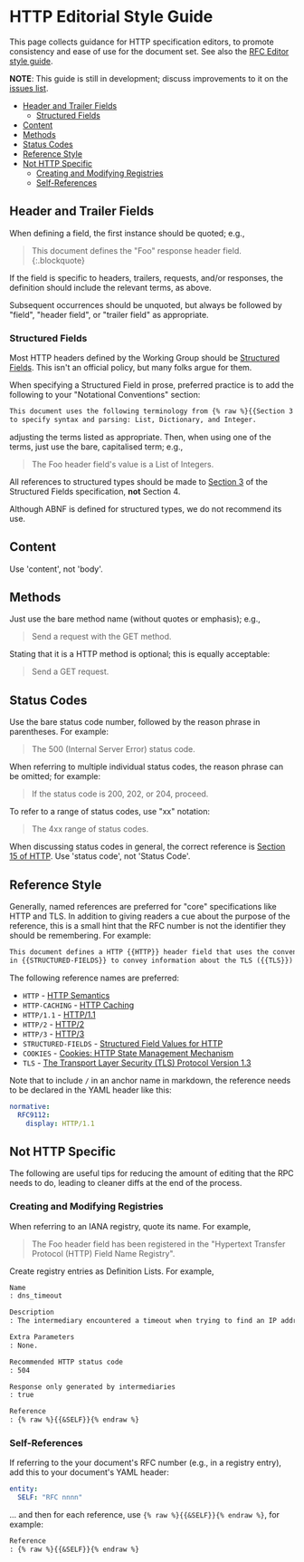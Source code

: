 

# HTTP Editorial Style Guide

This page collects guidance for HTTP specification editors, to promote consistency and ease of use for the document set. See also the [RFC Editor style guide](https://www.rfc-editor.org/styleguide/).

**NOTE**: This guide is still in development; discuss improvements to it on the [issues list](https://github.com/httpwg/admin/labels/style-guide).

<!-- START doctoc generated TOC please keep comment here to allow auto update -->
<!-- DON'T EDIT THIS SECTION, INSTEAD RE-RUN doctoc TO UPDATE -->

- [Header and Trailer Fields](#header-and-trailer-fields)
  - [Structured Fields](#structured-fields)
- [Content](#content)
- [Methods](#methods)
- [Status Codes](#status-codes)
- [Reference Style](#reference-style)
- [Not HTTP Specific](#not-http-specific)
  - [Creating and Modifying Registries](#creating-and-modifying-registries)
  - [Self-References](#self-references)

<!-- END doctoc generated TOC please keep comment here to allow auto update -->


## Header and Trailer Fields

When defining a field, the first instance should be quoted; e.g.,

> This document defines the "Foo" response header field.
{:.blockquote}

If the field is specific to headers, trailers, requests, and/or responses, the definition should include the relevant terms, as above.

Subsequent occurrences should be unquoted, but always be followed by "field", "header field", or "trailer field" as appropriate.

### Structured Fields

Most HTTP headers defined by the Working Group should be [Structured Fields](https://httpwg.org/specs/rfc8941.html). This isn't an official policy, but many folks argue for them. 

When specifying a Structured Field in prose, preferred practice is to add the following to your "Notational Conventions" section:

~~~ markdown
This document uses the following terminology from {% raw %}{{Section 3 of STRUCTURED-FIELDS}}{% endraw %}
to specify syntax and parsing: List, Dictionary, and Integer.
~~~

adjusting the terms listed as appropriate. Then, when using one of the terms, just use the bare, capitalised term; e.g.,

> The Foo header field's value is a List of Integers.

All references to structured types should be made to [Section 3](https://httpwg.org/specs/rfc8941.html#rfc.section.3) of the Structured Fields specification, **not** Section 4.

Although ABNF is defined for structured types, we do not recommend its use.


## Content

Use 'content', not 'body'.


## Methods

Just use the bare method name (without quotes or emphasis); e.g.,

> Send a request with the GET method.

Stating that it is a HTTP method is optional; this is equally acceptable:

> Send a GET request.


## Status Codes

Use the bare status code number, followed by the reason phrase in parentheses. For example:

> The 500 (Internal Server Error) status code.

When referring to multiple individual status codes, the reason phrase can be omitted; for example:

> If the status code is 200, 202, or 204, proceed.

To refer to a range of status codes, use "xx" notation:

> The 4xx range of status codes.

When discussing status codes in general, the correct reference is [Section 15 of HTTP](https://httpwg.org/http-core/draft-ietf-httpbis-semantics-latest.html#status.codes). Use 'status code', not 'Status Code'.


## Reference Style

Generally, named references are preferred for "core" specifications like HTTP and TLS. In addition to giving readers a cue about the purpose of the reference, this is a small hint that the RFC number is not the identifier they should be remembering. For example:

~~~ markdown
This document defines a HTTP {{HTTP}} header field that uses the conventions
in {{STRUCTURED-FIELDS}} to convey information about the TLS ({{TLS}}) session.
~~~

The following reference names are preferred:

* `HTTP` - [HTTP Semantics](https://httpwg.org/http-core/draft-ietf-httpbis-semantics-latest.html)
* `HTTP-CACHING` - [HTTP Caching](https://httpwg.org/http-core/draft-ietf-httpbis-cache-latest.html)
* `HTTP/1.1` - [HTTP/1.1](https://httpwg.org/http-core/draft-ietf-httpbis-messaging-latest.html)
* `HTTP/2` - [HTTP/2](https://httpwg.org/http2-spec/draft-ietf-httpbis-http2bis.html)
* `HTTP/3` - [HTTP/3](https://quicwg.org/base-drafts/draft-ietf-quic-http.html)
* `STRUCTURED-FIELDS` - [Structured Field Values for HTTP](https://httpwg.org/specs/rfc8941.html)
* `COOKIES` - [Cookies: HTTP State Management Mechanism](https://httpwg.org/http-extensions/draft-ietf-httpbis-rfc6265bis.html)
* `TLS` - [The Transport Layer Security (TLS) Protocol Version 1.3](https://www.rfc-editor.org/rfc/rfc8446.html)

Note that to include `/` in an anchor name in markdown, the reference needs to be declared in the YAML header like this:

~~~ yaml
normative:
  RFC9112:
    display: HTTP/1.1
~~~



## Not HTTP Specific

The following are useful tips for reducing the amount of editing that the RPC needs to do, leading to cleaner diffs at the end of the process.

### Creating and Modifying Registries

When referring to an IANA registry, quote its name. For example,

> The Foo header field has been registered in the "Hypertext Transfer Protocol (HTTP) Field Name Registry".

Create registry entries as Definition Lists. For example,

~~~ markdown
Name
: dns_timeout

Description
: The intermediary encountered a timeout when trying to find an IP address for the next hop hostname.

Extra Parameters
: None.

Recommended HTTP status code
: 504

Response only generated by intermediaries
: true

Reference
: {% raw %}{{&SELF}}{% endraw %}
~~~

### Self-References

If referring to the your document's RFC number (e.g., in a registry entry), add this to your document's YAML header:

~~~ yaml
entity:
  SELF: "RFC nnnn"
~~~

... and then for each reference, use `{% raw %}{{&SELF}}{% endraw %}`, for example:

~~~ markdown
Reference
: {% raw %}{{&SELF}}{% endraw %}
~~~

